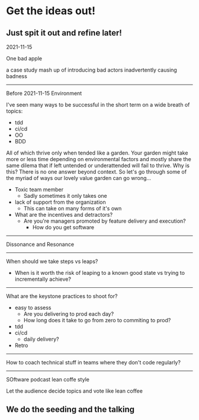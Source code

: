 # Get the ideas out!
Just spit it out and refine later!
---
2021-11-15

One bad apple

a case study mash up of introducing bad actors inadvertently causing badness


---
Before 2021-11-15
Environment

I've seen many ways to be successful in the short term on a wide breath of topics:

- tdd
- ci/cd
- OO
- BDD

All of which thrive only when tended like a garden. Your garden might take more or less time depending on environmental factors and mostly share the same dilema that if left untended or underattended will fail to thrive.
Why is this?
There is no one answer beyond context.
So let's go through some of the myriad of ways our lovely value garden can go wrong...

- Toxic team member
  - Sadly sometimes it only takes one
- lack of support from the organization
  - This can take on many forms of it's own
- What are the incentives and detractors?
  - Are you're managers promoted by feature delivery and execution?
    - How do you get software


---
Dissonance and Resonance


---
When should we take steps vs leaps?

- When is it worth the risk of leaping to a known good state vs trying to incrementally achieve?


---
What are the keystone practices to shoot for?

- easy to assess
  - Are you delivering to prod each day?
  - How long does it take to go from zero to commiting to prod?
- tdd
- ci/cd
  - daily delivery?
- Retro


---
How to coach technical stuff in teams where they don't code regularly?

---
SOftware podcast lean coffe style

Let the audience decide topics and vote like lean coffee

We do the seeding and the talking
---

